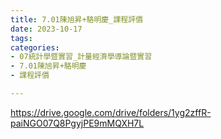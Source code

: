 ```yaml
---
title: 7.01陳旭昇+駱明慶_課程評價
date: 2023-10-17
tags: 
categories:
- 07統計學暨實習_計量經濟學導論暨實習
- 7.01陳旭昇+駱明慶
- 課程評價

---
```

https://drive.google.com/drive/folders/1yg2zffR-paiNGO07Q8PgyjPE9mMQXH7L
